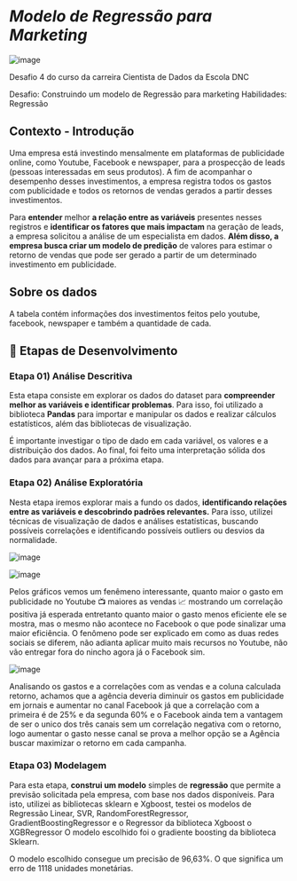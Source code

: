 # *Modelo de Regressão para Marketing*
![image](https://github.com/user-attachments/assets/440fe74a-ac89-49b1-80ac-3e0e29fd4b79)

Desafio 4 do curso da carreira Cientista de Dados da Escola DNC

Desafio: Construindo um modelo de Regressão para marketing
Habilidades: Regressão

## **Contexto - Introdução**

Uma empresa está investindo mensalmente em plataformas de publicidade online, como Youtube, Facebook e newspaper, para a prospecção de leads (pessoas interessadas em seus produtos). A fim de acompanhar o desempenho desses investimentos, a empresa registra todos os gastos com publicidade e todos os retornos de vendas gerados a partir desses investimentos.

Para **entender** melhor **a relação entre as variáveis** presentes nesses registros e **identificar os fatores que mais impactam** na geração de leads, a empresa solicitou a análise de um especialista em dados. **Além disso, a empresa busca criar um modelo de predição** de valores para estimar o retorno de vendas que pode ser gerado a partir de um determinado investimento em publicidade.

## Sobre os dados

A tabela contém informações dos investimentos feitos pelo youtube, facebook, newspaper e também a quantidade de cada.

## 🎯 Etapas de Desenvolvimento


### **Etapa 01) Análise Descritiva**

Esta etapa consiste em explorar os dados do dataset para **compreender melhor as variáveis e identificar problemas**. Para isso, foi utilizado a biblioteca **Pandas** para importar e manipular os dados e realizar cálculos estatísticos, além das bibliotecas de visualização. 

É importante investigar o tipo de dado em cada variável, os valores e a distribuição dos dados. Ao final, foi feito uma interpretação sólida dos dados para avançar para a próxima etapa.



### **Etapa 02) Análise Exploratória**

Nesta etapa iremos explorar mais a fundo os dados, **identificando relações entre as variáveis e descobrindo padrões relevantes.** Para isso, utilizei técnicas de visualização de dados e análises estatísticas, buscando possíveis correlações e identificando possíveis outliers ou desvios da normalidade.

![image](https://github.com/user-attachments/assets/f92a1c1b-7d2d-4cb5-b1c4-e1e18df7972d)

![image](https://github.com/user-attachments/assets/d3461cfa-eb73-43b1-9f9d-33774d1c1a81)

Pelos gráficos vemos um fenêmeno interessante, quanto maior o gasto em publicidade no Youtube 📺 maiores as vendas 📈 mostrando um correlação positiva já esperada entretanto quanto maior o gasto menos eficiente ele se mostra, mas o mesmo não acontece no Facebook o que pode sinalizar uma maior eficiência. O fenômeno pode ser explicado em como as duas redes sociais se diferem, não adianta aplicar muito mais recursos no Youtube, não vão entregar fora do nincho agora já o Facebook sim.

![image](https://github.com/user-attachments/assets/3b255a76-a2ca-4873-a255-a5f8b6dcc17c)

Analisando os gastos e a correlações com as vendas e a coluna calculada retorno, achamos que a agência deveria diminuir os gastos em publicidade em jornais e aumentar no canal Facebook já que a correlação com a primeira é de 25% e da segunda 60% e o Facebook ainda tem a vantagem de ser o unico dos três canais sem um correlação negativa com o retorno, logo aumentar o gasto nesse canal se prova a melhor opção se a Agência buscar maximizar o retorno em cada campanha.

### **Etapa 03) Modelagem**

Para esta etapa,  **construi um modelo** simples de **regressão** que permite a previsão solicitada pela empresa, com base nos dados disponíveis. Para isto, utilizei as bibliotecas sklearn e Xgboost, testei os modelos de Regressão Linear, SVR, RandomForestRegressor, GradientBoostingRegressor e o Regressor da biblioteca Xgboost o XGBRegressor 
O modelo escolhido foi o gradiente boosting da biblioteca Sklearn.

O modelo escolhido consegue um precisão de 96,63%. O que significa um erro de 1118 unidades monetárias. 
